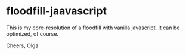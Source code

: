 # floodfill-jaavascript
This is my core-resolution of a floodfill with vanilla javascript. It can be optimized, of course.

Cheers, 
Olga
